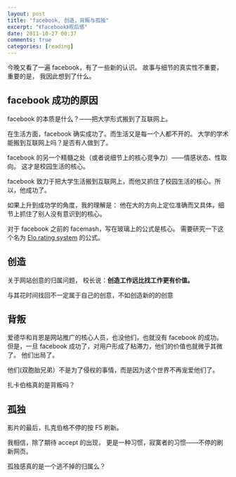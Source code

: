 ```yaml
---
layout: post
title: "facebook, 创造，背叛与孤独"
excerpt: "《facebook》观后感"
date: 2011-10-27 00:37
comments: true
categories: [reading]
---
```


今晚又看了一遍 facebook，有了一些新的认识。
故事与细节的真实性不重要，
重要的是，
我因此想到了什么。

facebook 成功的原因
-------------------

facebook 的本质是什么？——把大学形式搬到了互联网上。

在生活方面，facebook 确实成功了。而生活又是每一个人都不开的。
大学的学术能搬到互联网上吗？是否有人做到了。

facebook 的另一个精髓之处（或者说细节上的核心竞争力）——情感状态、性取向。
这才是校园生活的核心。

<!--more-->

facebook 致力于把大学生活搬到互联网上，而他又抓住了校园生活的核心。所以，他成功了。

如果上升到成功学的角度，我的理解是：
他在大的方向上定位准确而又具体，细节上抓住了别人没有意识到的核心。

对于 facebook 之前的 facemash，写在玻璃上的公式是核心。
需要研究一下这个名为 [Elo rating system](http://en.wikipedia.org/wiki/ELO_rating) 的公式。

创造
----

关于网站创意的归属问题，
校长说：**创造工作远比找工作更有价值。**

与其花时间找回不一定属于自己的创意，不如创造新的的创意

背叛
----

爱德华和肖恩是网站推广的核心人员，也没他们，也就没有 facebook 的成功。
但是，一旦 facebook 成功了，对用户形成了粘滞力，他们的价值也就微乎其微了。
他们出局了。

他们(双胞胎兄弟）不是为了侵权的事情，而是因为这个世界不再宠爱他们了。

扎卡伯格真的是背叛吗？

孤独
----

影片的最后，扎克伯格不停的按 F5 刷新。

我相信，除了期待 accept 的出现，
更是一种习惯，寂寞者的习惯——不停的刷新网页。

孤独感真的是一个逃不掉的归属么？
